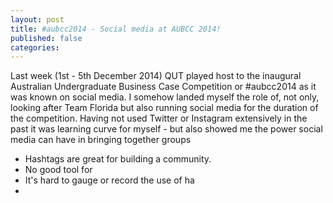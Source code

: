 ```yaml
---
layout: post
title: #aubcc2014 - Social media at AUBCC 2014!
published: false
categories:
---
```


Last week (1st - 5th December 2014) QUT played host to the inaugural Australian Undergraduate Business Case Competition or #aubcc2014 as it was known on social media. I somehow landed myself the role of, not only, looking after Team Florida but also running social media for the duration of the competition. Having not used Twitter or Instagram extensively in the past it was learning curve for myself - but also showed me the power social media can have in bringing together groups 

- Hashtags are great for building a community.
- No good tool for 
- It's hard to gauge or record the use of ha
- 

<div id="chart-"
<script src="http://d3js.org/d3.v3.min.js"></script>
<script>

// Generate a Bates distribution of 10 random variables.
var values = d3.range(1000).map(d3.random.bates(10));

// A formatter for counts.
var formatCount = d3.format(",.0f");

var margin = {top: 10, right: 30, bottom: 30, left: 30},
    width = 960 - margin.left - margin.right,
    height = 500 - margin.top - margin.bottom;

var x = d3.scale.linear()
    .domain([0, 1])
    .range([0, width]);

// Generate a histogram using twenty uniformly-spaced bins.
var data = d3.layout.histogram()
    .bins(x.ticks(20))
    (values);

var y = d3.scale.linear()
    .domain([0, d3.max(data, function(d) { return d.y; })])
    .range([height, 0]);

var xAxis = d3.svg.axis()
    .scale(x)
    .orient("bottom");

var svg = d3.select("#chart-").append("svg")
    .attr("width", width + margin.left + margin.right)
    .attr("height", height + margin.top + margin.bottom)
  .append("g")
    .attr("transform", "translate(" + margin.left + "," + margin.top + ")");

var bar = svg.selectAll(".bar")
    .data(data)
  .enter().append("g")
    .attr("class", "bar")
    .attr("transform", function(d) { return "translate(" + x(d.x) + "," + y(d.y) + ")"; });

bar.append("rect")
    .attr("x", 1)
    .attr("width", x(data[0].dx) - 1)
    .attr("height", function(d) { return height - y(d.y); });

bar.append("text")
    .attr("dy", ".75em")
    .attr("y", 6)
    .attr("x", x(data[0].dx) / 2)
    .attr("text-anchor", "middle")
    .text(function(d) { return formatCount(d.y); });

svg.append("g")
    .attr("class", "x axis")
    .attr("transform", "translate(0," + height + ")")
    .call(xAxis);

</script>
